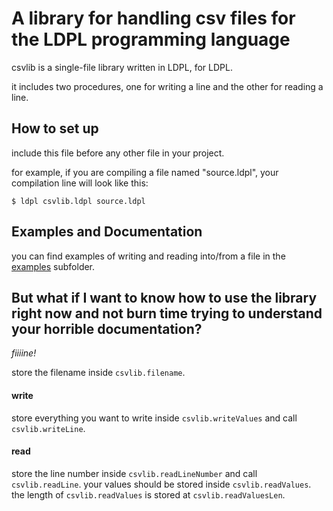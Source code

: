 # A library for handling csv files for the LDPL programming language
csvlib is a single-file library written in LDPL, for LDPL.

it includes two procedures, one for writing a line and the other for reading a line.

## How to set up
include this file before any other file in your project.

for example, if you are compiling a file named "source.ldpl", your compilation line will look like this:

`$ ldpl csvlib.ldpl source.ldpl`

## Examples and Documentation
you can find examples of writing and reading into/from a file in the [examples](/examples) subfolder.

## But what if I want to know how to use the library right now and not burn time trying to understand your horrible documentation?

*fiiiine!*

store the filename inside `csvlib.filename`.
#### write
store everything you want to write inside `csvlib.writeValues` and call `csvlib.writeLine`.
#### read
store the line number inside `csvlib.readLineNumber` and call `csvlib.readLine`.
your values should be stored inside `csvlib.readValues`.
the length of `csvlib.readValues` is stored at `csvlib.readValuesLen`.